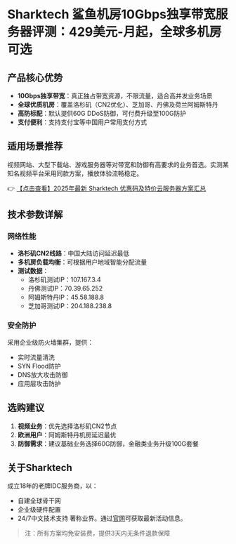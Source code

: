 # Sharktech 鲨鱼机房10Gbps独享带宽服务器评测：429美元-月起，全球多机房可选

## 产品核心优势
- **10Gbps独享带宽**：真正独占带宽资源，不限流量，适合高并发业务场景
- **全球优质机房**：覆盖洛杉矶（CN2优化）、芝加哥、丹佛及荷兰阿姆斯特丹
- **高防标配**：默认提供60G DDoS防御，可付费升级至100G防护
- **支付便利**：支持支付宝等中国用户常用支付方式

## 适用场景推荐
视频网站、大型下载站、游戏服务器等对带宽和防御有高要求的业务首选。实测某知名视频平台采用同款方案，播放体验流畅稳定。

👉 [【点击查看】2025年最新 Sharktech 优惠码及特价云服务器方案汇总](https://bit.ly/Sharktech)

## 技术参数详解
### 网络性能
- **洛杉矶CN2线路**：中国大陆访问延迟最低
- **多机房负载均衡**：可根据用户地域智能分配流量
- **测试数据**：
  - 洛杉矶测试IP：107.167.3.4
  - 丹佛测试IP：70.39.65.252
  - 阿姆斯特丹IP：45.58.188.8
  - 芝加哥测试IP：204.188.238.8

### 安全防护
采用企业级防火墙集群，提供：
- 实时流量清洗
- SYN Flood防护
- DNS放大攻击防御
- 应用层攻击防护

## 选购建议
1. **视频业务**：优先选择洛杉矶CN2节点
2. **欧洲用户**：阿姆斯特丹机房延迟最优
3. **防御需求**：建议基础业务选择60G防御，金融类业务升级100G套餐

## 关于Sharktech
成立18年的老牌IDC服务商，以：
- 自建全球骨干网
- 企业级硬件配置
- 24/7中文技术支持
著称业界。通过[官网](https://bit.ly/Sharktech)可获取最新活动信息。

> 注：所有方案均免安装费，提供3天内无条件退款保障